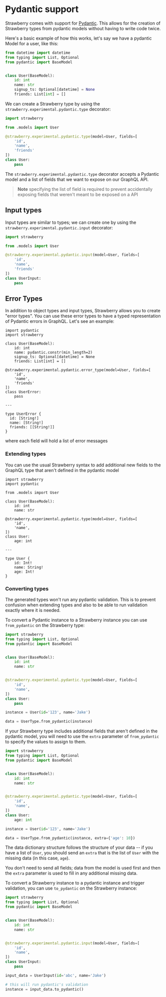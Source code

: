 # Pydantic support

Strawberry comes with support for
[Pydantic](https://pydantic-docs.helpmanual.io/). This allows for the creation
of Strawberry types from pydantic models without having to write code twice.

Here's a basic example of how this works, let's say we have a pydantic Model for
a user, like this:

```python
from datetime import datetime
from typing import List, Optional
from pydantic import BaseModel


class User(BaseModel):
    id: int
    name: str
    signup_ts: Optional[datetime] = None
    friends: List[int] = []
```

We can create a Strawberry type by using the
`strawberry.experimental.pydantic.type` decorator:

```python
import strawberry

from .models import User

@strawberry.experimental.pydantic.type(model=User, fields=[
    'id',
    'name',
    'friends'
])
class User:
    pass
```

The `strawberry.experimental.pydantic.type` decorator accepts a Pydantic model
and a list of fields that we want to expose on our GraphQL API.

> **Note** specifying the list of field is required to prevent accidentally
> exposing fields that weren't meant to be exposed on a API

## Input types

Input types are similar to types; we can create one by using the
`strawberry.experimental.pydantic.input` decorator:

```python
import strawberry

from .models import User

@strawberry.experimental.pydantic.input(model=User, fields=[
    'id',
    'name',
    'friends'
])
class UserInput:
    pass
```

## Error Types

In addition to object types and input types, Strawberry allows you to create
"error types". You can use these error types to have a typed representation of
Pydantic errors in GraphQL. Let's see an example:

```python+schema
import pydantic
import strawberry

class User(BaseModel):
    id: int
    name: pydantic.constr(min_length=2)
    signup_ts: Optional[datetime] = None
    friends: List[int] = []

@strawberry.experimental.pydantic.error_type(model=User, fields=[
    'id',
    'name',
    'friends'
])
class UserError:
    pass

---

type UserError {
  id: [String!]
  name: [String!]
  friends: [[String!]]
}
```

where each field will hold a list of error messages

### Extending types

You can use the usual Strawberry syntax to add additional new fields to the
GraphQL type that aren't defined in the pydantic model

```python+schema
import strawberry
import pydantic

from .models import User

class User(BaseModel):
    id: int
    name: str

@strawberry.experimental.pydantic.type(model=User, fields=[
    'id',
    'name',
])
class User:
    age: int

---

type User {
    id: Int!
    name: String!
    age: Int!
}
```

### Converting types

The generated types won't run any pydantic validation. This is to prevent
confusion when extending types and also to be able to run validation exactly
where it is needed.

To convert a Pydantic instance to a Strawberry instance you can use
`from_pydantic` on the Strawberry type:

```python
import strawberry
from typing import List, Optional
from pydantic import BaseModel


class User(BaseModel):
    id: int
    name: str


@strawberry.experimental.pydantic.type(model=User, fields=[
    'id',
    'name',
])
class User:
    pass

instance = User(id='123', name='Jake')

data = UserType.from_pydantic(instance)
```

If your Strawberry type includes additional fields that aren't defined in the
pydantic model, you will need to use the `extra` parameter of `from_pydantic` to
specify the values to assign to them.

```python
import strawberry
from typing import List, Optional
from pydantic import BaseModel


class User(BaseModel):
    id: int
    name: str


@strawberry.experimental.pydantic.type(model=User, fields=[
    'id',
    'name',
])
class User:
    age: int

instance = User(id='123', name='Jake')

data = UserType.from_pydantic(instance, extra={'age': 10})
```

The data dictionary structure follows the structure of your data -- if you have
a list of `User`, you should send an `extra` that is the list of `User` with the
missing data (in this case, `age`).

You don't need to send all fields; data from the model is used first and then
the `extra` parameter is used to fill in any additional missing data.

To convert a Strawberry instance to a pydantic instance and trigger validation,
you can use `to_pydantic` on the Strawberry instance:

```python
import strawberry
from typing import List, Optional
from pydantic import BaseModel


class User(BaseModel):
    id: int
    name: str


@strawberry.experimental.pydantic.input(model=User, fields=[
    'id',
    'name',
])
class UserInput:
    pass

input_data = UserInput(id='abc', name='Jake')

# this will run pydantic's validation
instance = input_data.to_pydantic()
```
